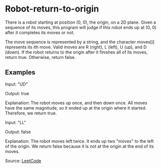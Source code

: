 # Robot-return-to-origin

There is a robot starting at position (0, 0), the origin, on a 2D plane. Given a sequence of its moves, this program will judge if this robot ends up at (0, 0) after it completes its moves or not.

The move sequence is represented by a string, and the character moves[i] represents its ith move. Valid moves are R (right), L (left), U (up), and D (down). If the robot returns to the origin after it finishes all of its moves, return true. Otherwise, return false.

## Examples

Input: "UD"

Output: true 

Explanation: The robot moves up once, and then down once. All moves have the same magnitude, so it ended up at the origin where it started. Therefore, we return true.


Input: "LL"

Output: false

Explanation: The robot moves left twice. It ends up two "moves" to the left of the origin. We return false because it is not at the origin at the end of its moves.

Source: [LeetCode](https://leetcode.com/problems/robot-return-to-origin/)
